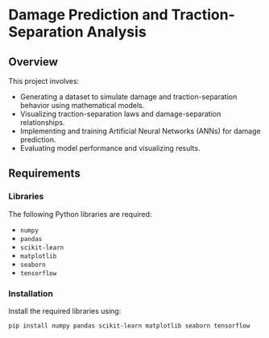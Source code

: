 # Damage Prediction and Traction-Separation Analysis

## Overview
This project involves:
- Generating a dataset to simulate damage and traction-separation behavior using mathematical models.
- Visualizing traction-separation laws and damage-separation relationships.
- Implementing and training Artificial Neural Networks (ANNs) for damage prediction.
- Evaluating model performance and visualizing results.

## Requirements
### Libraries
The following Python libraries are required:
- `numpy`
- `pandas`
- `scikit-learn`
- `matplotlib`
- `seaborn`
- `tensorflow`

### Installation
Install the required libraries using:
```bash
pip install numpy pandas scikit-learn matplotlib seaborn tensorflow
